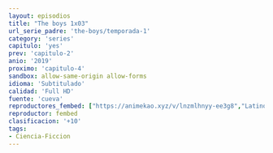 ```yaml
---
layout: episodios
title: "The boys 1x03"
url_serie_padre: 'the-boys/temporada-1'
category: 'series'
capitulo: 'yes'
prev: 'capitulo-2'
anio: '2019'
proximo: 'capitulo-4'
sandbox: allow-same-origin allow-forms
idioma: 'Subtitulado'
calidad: 'Full HD'
fuente: 'cueva'
reproductores_fembed: ["https://animekao.xyz/v/lnzmlhnyy-ee3g8","Latino","https://feurl.com/v/1ezegcj6jm6znkj","Latino","https://jplayer.club/v/eqd-kb-08pp5ng5","Latino"]
reproductor: fembed
clasificacion: '+10'
tags:
- Ciencia-Ficcion
---
```












